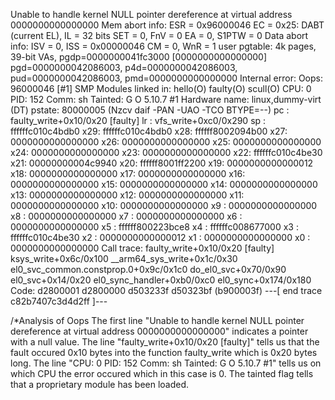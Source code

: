 Unable to handle kernel NULL pointer dereference at virtual address 0000000000000000
Mem abort info:
  ESR = 0x96000046
  EC = 0x25: DABT (current EL), IL = 32 bits
  SET = 0, FnV = 0
  EA = 0, S1PTW = 0
Data abort info:
  ISV = 0, ISS = 0x00000046
  CM = 0, WnR = 1
user pgtable: 4k pages, 39-bit VAs, pgdp=0000000041fc3000
[0000000000000000] pgd=0000000042086003, p4d=0000000042086003, pud=0000000042086003, pmd=0000000000000000
Internal error: Oops: 96000046 [#1] SMP
Modules linked in: hello(O) faulty(O) scull(O)
CPU: 0 PID: 152 Comm: sh Tainted: G           O      5.10.7 #1
Hardware name: linux,dummy-virt (DT)
pstate: 80000005 (Nzcv daif -PAN -UAO -TCO BTYPE=--)
pc : faulty_write+0x10/0x20 [faulty]
lr : vfs_write+0xc0/0x290
sp : ffffffc010c4bdb0
x29: ffffffc010c4bdb0 x28: ffffff8002094b00 
x27: 0000000000000000 x26: 0000000000000000 
x25: 0000000000000000 x24: 0000000000000000 
x23: 0000000000000000 x22: ffffffc010c4be30 
x21: 00000000004c9940 x20: ffffff8001ff2200 
x19: 0000000000000012 x18: 0000000000000000 
x17: 0000000000000000 x16: 0000000000000000 
x15: 0000000000000000 x14: 0000000000000000 
x13: 0000000000000000 x12: 0000000000000000 
x11: 0000000000000000 x10: 0000000000000000 
x9 : 0000000000000000 x8 : 0000000000000000 
x7 : 0000000000000000 x6 : 0000000000000000 
x5 : ffffff800223bce8 x4 : ffffffc008677000 
x3 : ffffffc010c4be30 x2 : 0000000000000012 
x1 : 0000000000000000 x0 : 0000000000000000 
Call trace:
 faulty_write+0x10/0x20 [faulty]
 ksys_write+0x6c/0x100
 __arm64_sys_write+0x1c/0x30
 el0_svc_common.constprop.0+0x9c/0x1c0
 do_el0_svc+0x70/0x90
 el0_svc+0x14/0x20
 el0_sync_handler+0xb0/0xc0
 el0_sync+0x174/0x180
Code: d2800001 d2800000 d503233f d50323bf (b900003f) 
---[ end trace c82b7407c3d4d2ff ]---

/*Analysis of Oops 
The first line "Unable to handle kernel NULL pointer dereference at virtual address 0000000000000000" indicates a pointer with a null value.
The line "faulty_write+0x10/0x20 [faulty]" tells us that the fault occured 0x10 bytes into the function faulty_write which is 0x20 bytes long.
The line "CPU: 0 PID: 152 Comm: sh Tainted: G           O      5.10.7 #1" tells us on which CPU the error occured which in this case is 0. 
The tainted flag tells that a proprietary module has been loaded. 
